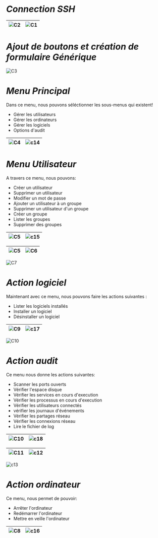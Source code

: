 # ***Connection SSH***
![C2](https://github.com/user-attachments/assets/5d303306-05b4-4cb6-adee-ca18633cc110) | ![C1](https://github.com/user-attachments/assets/87f5a26e-d6db-47c2-85c2-01d08b4dcb6d)
|-------------------|-------------------|

# ***Ajout de boutons et création de formulaire Générique***
![C3](https://github.com/user-attachments/assets/3a304eb6-ec33-40b9-83cb-5fd2f433eb60)

# ***Menu Principal***
Dans ce menu, nous pouvons séléctionner les sous-menus qui existent!
  - Gérer les utilisateurs
  - Gérer les ordinateurs
  - Gérer les logiciels
  - Options d'audit

![C4](https://github.com/user-attachments/assets/9c4fa83e-fcd2-41fb-9a9f-4589a32f574e) |  ![c14](https://github.com/user-attachments/assets/6e14c5cd-dba7-4d49-8966-24fe073e3c66)
|-------------------|-------------------|

# ***Menu Utilisateur***
A travers ce menu, nous pouvons:
  - Créer un utilisateur
  - Supprimer un utilisateur
  - Modifier un mot de passe
  - Ajouter un utilisateur à un groupe
  - Supprimer un utilisateur d'un groupe
  - Créer un groupe
  - Lister les groupes
  - Supprimer des groupes
    
![C5](https://github.com/user-attachments/assets/52eba6c4-8c25-4dcc-a7ed-5c2c8709a450) |  ![c15](https://github.com/user-attachments/assets/dd7da380-875d-41ae-ab45-2d1a722f731a)
|-------------------|-------------------|

![C5](https://github.com/user-attachments/assets/adc7eb79-17bc-48ff-b3ed-3e773b6b1a8d) |  ![C6](https://github.com/user-attachments/assets/11943a2e-ca2c-4414-85aa-830da0fe6d1e)
|-------------------|-------------------|

![C7](https://github.com/user-attachments/assets/65867b65-8e6c-4b8c-9608-53e9545fa4a5)

# ***Action logiciel***
Maintenant avec ce menu, nous pouvons faire les actions suivantes :
  - Lister les logiciels installés
  - Installer un logiciel
  - Désinstaller un logiciel

![C9](https://github.com/user-attachments/assets/dd349101-e0e6-4ff5-988a-bed66fdafb65) | ![c17](https://github.com/user-attachments/assets/457dca7c-045f-4d74-83ee-9fd714804ef8)
|-------------------|-------------------|

![C10](https://github.com/user-attachments/assets/01719ec9-0c6a-4900-8315-6095ecabeca5)

# ***Action audit***
Ce menu nous donne les actions suivantes:
  - Scanner les ports ouverts
  - Vérifier l'espace disque
  - Vérifier les services en cours d'execution
  - Vérifier les processus en cours d'execution
  - Vérifier les utilisateurs connectés
  - vérifier les journaux d'événements
  - Vérifier les partages réseau
  - Vérifier les connexions réseau
  - Lire le fichier de log

![C10](https://github.com/user-attachments/assets/1c146680-3254-461b-a1e7-7406d1d63c26) | ![c18](https://github.com/user-attachments/assets/607a7cda-90d6-4631-83c1-b74cb80d6f3f)
|-------------------|-------------------|

![C11](https://github.com/user-attachments/assets/00e97a9d-9c9c-43a7-aedf-9c3c1dd16253) | ![c12](https://github.com/user-attachments/assets/6f31d424-2e09-4744-9637-33d3e20c19b8)
|-------------------|-------------------|

![c13](https://github.com/user-attachments/assets/f19ac6ab-9be5-4384-b925-12db8a067329)

# ***Action ordinateur***
Ce menu, nous permet de pouvoir:
  - Arrêter l'ordinateur
  - Redémarrer l'ordinateur
  - Mettre en veille l'ordinateur

![C8](https://github.com/user-attachments/assets/d3310624-5fc1-493b-934d-07026e25af4d) | ![c16](https://github.com/user-attachments/assets/9606a0b6-b2bf-471d-aa8a-ae49e9ce6e13)
|-------------------|-------------------|








